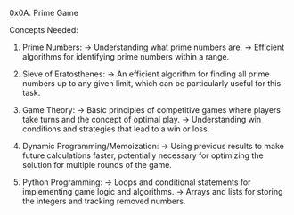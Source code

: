 0x0A. Prime Game

Concepts Needed:
1. Prime Numbers:
    -> Understanding what prime numbers are.
    -> Efficient algorithms for identifying prime numbers within a range.

2. Sieve of Eratosthenes:
    -> An efficient algorithm for finding all prime numbers up to any given limit, which can be particularly useful for this task.

3. Game Theory:
    -> Basic principles of competitive games where players take turns and the concept of optimal play.
    -> Understanding win conditions and strategies that lead to a win or loss.

4. Dynamic Programming/Memoization:
    -> Using previous results to make future calculations faster, potentially necessary for optimizing the solution for multiple rounds of the game.

5. Python Programming:
    -> Loops and conditional statements for implementing game logic and algorithms.
    -> Arrays and lists for storing the integers and tracking removed numbers.